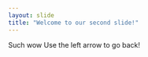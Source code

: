 ```yaml
---
layout: slide
title: "Welcome to our second slide!"
---
```

Such wow
Use the left arrow to go back!
